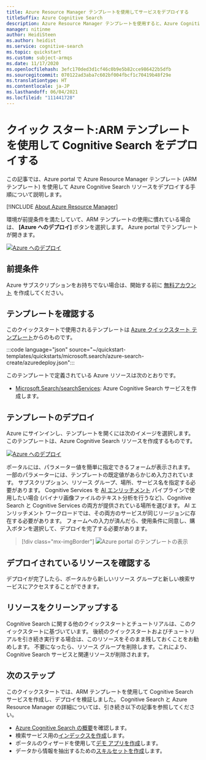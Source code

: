 ```yaml
---
title: Azure Resource Manager テンプレートを使用してサービスをデプロイする
titleSuffix: Azure Cognitive Search
description: Azure Resource Manager テンプレートを使用すると、Azure Cognitive Search サービス インスタンスをすばやくデプロイすることができます。
manager: nitinme
author: HeidiSteen
ms.author: heidist
ms.service: cognitive-search
ms.topic: quickstart
ms.custom: subject-armqs
ms.date: 11/17/2020
ms.openlocfilehash: 3efc170ded3d1cf46c0b9e5b82cce986422b5dfb
ms.sourcegitcommit: 070122ad3aba7c602bf004fbcf1c70419b48f29e
ms.translationtype: HT
ms.contentlocale: ja-JP
ms.lasthandoff: 06/04/2021
ms.locfileid: "111441728"
---
```

# <a name="quickstart-deploy-cognitive-search-using-an-arm-template"></a>クイック スタート:ARM テンプレートを使用して Cognitive Search をデプロイする

この記事では、Azure portal で Azure Resource Manager テンプレート (ARM テンプレート) を使用して Azure Cognitive Search リソースをデプロイする手順について説明します。

[!INCLUDE [About Azure Resource Manager](../../includes/resource-manager-quickstart-introduction.md)]

環境が前提条件を満たしていて、ARM テンプレートの使用に慣れている場合は、 **[Azure へのデプロイ]** ボタンを選択します。 Azure portal でテンプレートが開きます。

[![Azure へのデプロイ](../media/template-deployments/deploy-to-azure.svg)](https://portal.azure.com/#create/Microsoft.Template/uri/https%3A%2F%2Fraw.githubusercontent.com%2Fazure%2Fazure-quickstart-templates%2Fmaster%2Fquickstarts%2Fmicrosoft.search%2Fazure-search-create%2Fazuredeploy.json)

## <a name="prerequisites"></a>前提条件

Azure サブスクリプションをお持ちでない場合は、開始する前に [無料アカウント](https://azure.microsoft.com/free/?WT.mc_id=A261C142F) を作成してください。

## <a name="review-the-template"></a>テンプレートを確認する

このクイックスタートで使用されるテンプレートは [Azure クイックスタート テンプレート](https://azure.microsoft.com/resources/templates/azure-search-create/)からのものです。

:::code language="json" source="~/quickstart-templates/quickstarts/microsoft.search/azure-search-create/azuredeploy.json":::

このテンプレートで定義されている Azure リソースは次のとおりです。

- [Microsoft.Search/searchServices](/azure/templates/Microsoft.Search/searchServices): Azure Cognitive Search サービスを作成します。

## <a name="deploy-the-template"></a>テンプレートのデプロイ

Azure にサインインし、テンプレートを開くには次のイメージを選択します。 このテンプレートは、Azure Cognitive Search リソースを作成するものです。

[![Azure へのデプロイ](../media/template-deployments/deploy-to-azure.svg)](https://portal.azure.com/#create/Microsoft.Template/uri/https%3A%2F%2Fraw.githubusercontent.com%2Fazure%2Fazure-quickstart-templates%2Fmaster%2Fquickstarts%2Fmicrosoft.search%2Fazure-search-create%2Fazuredeploy.json)

ポータルには、パラメーター値を簡単に指定できるフォームが表示されます。 一部のパラメーターには、テンプレートの既定値があらかじめ入力されています。 サブスクリプション、リソース グループ、場所、サービス名を指定する必要があります。 Cognitive Services を [AI エンリッチメント](cognitive-search-concept-intro.md) パイプラインで使用したい場合 (バイナリ画像ファイルのテキスト分析を行うなど)、Cognitive Search と Cognitive Services の両方が提供されている場所を選びます。 AI エンリッチメント ワークロードでは、その両方のサービスが同じリージョンに存在する必要があります。 フォームへの入力が済んだら、使用条件に同意し、購入ボタンを選択して、デプロイを完了する必要があります。

> [!div class="mx-imgBorder"]
> ![Azure portal のテンプレートの表示](./media/search-get-started-arm/arm-portalscrnsht.png)

## <a name="review-deployed-resources"></a>デプロイされているリソースを確認する

デプロイが完了したら、ポータルから新しいリソース グループと新しい検索サービスにアクセスすることができます。

## <a name="clean-up-resources"></a>リソースをクリーンアップする

Cognitive Search に関する他のクイックスタートとチュートリアルは、このクイックスタートに基づいています。 後続のクイックスタートおよびチュートリアルを引き続き実行する場合は、このリソースをそのまま残しておくことをお勧めします。 不要になったら、リソース グループを削除します。これにより、Cognitive Search サービスと関連リソースが削除されます。

## <a name="next-steps"></a>次のステップ

このクイックスタートでは、ARM テンプレートを使用して Cognitive Search サービスを作成し、デプロイを検証しました。 Cognitive Search と Azure Resource Manager の詳細については、引き続き以下の記事を参照してください。

- [Azure Cognitive Search の概要](search-what-is-azure-search.md)を確認します。
- 検索サービス用の[インデックスを作成](search-get-started-portal.md)します。
- ポータルのウィザードを使用して[デモ アプリを作成](search-create-app-portal.md)します。
- データから情報を抽出するための[スキルセットを作成](cognitive-search-quickstart-blob.md)します。
